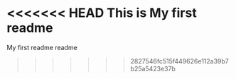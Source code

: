 <<<<<<< HEAD
This is My first readme
=======
My first readme
readme
>>>>>>> 2827546fc515f449626e112a39b7b25a5423e37b
